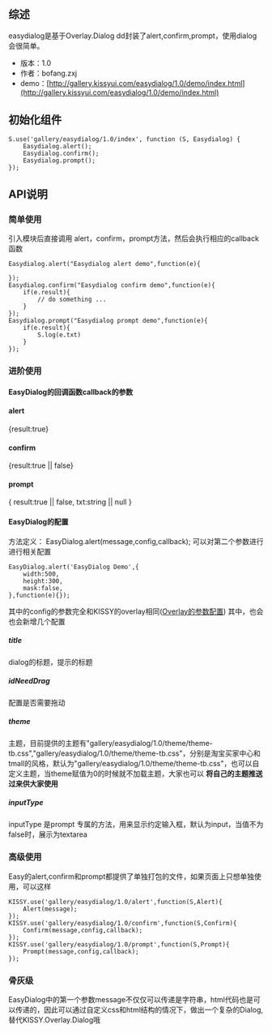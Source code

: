## 综述

easydialog是基于Overlay.Dialog dd封装了alert,confirm,prompt，使用dialog会很简单。

* 版本：1.0
* 作者：bofang.zxj
* demo：[http://gallery.kissyui.com/easydialog/1.0/demo/index.html](http://gallery.kissyui.com/easydialog/1.0/demo/index.html)

## 初始化组件
	
    S.use('gallery/easydialog/1.0/index', function (S, Easydialog) {
       	Easydialog.alert();
       	Easydialog.confirm();
       	Easydialog.prompt();
    });

## API说明

### 简单使用

引入模块后直接调用 alert，confirm，prompt方法，然后会执行相应的callback函数

```
Easydialog.alert("Easydialog alert demo",function(e){
	
});
Easydialog.confirm("Easydialog confirm demo",function(e){
	if(e.result){
		// do something ...
	}
});
Easydialog.prompt("Easydialog prompt demo",function(e){
	if(e.result){
		S.log(e.txt)
	}
});

```

### 进阶使用
#### EasyDialog的回调函数callback的参数
#### alert
{result:true}
#### confirm
{result:true || false}
#### prompt
{
	result:true || false,
	txt:string || null
}

#### EasyDialog的配置
方法定义：
EasyDialog.alert(message,config,callback);
可以对第二个参数进行进行相关配置
```
EasyDialog.alert('EasyDialog Demo',{
	width:500,
	height:300,
	mask:false,
},function(e){});
```
其中的config的参数完全和KISSY的overlay相同([Overlay的参数配置](http://docs.kissyui.com/docs/html/api/component/overlay/overlay.html))
其中，也会也会新增几个配置

##### title
dialog的标题，提示的标题
##### idNeedDrag
配置是否需要拖动
##### theme
主题，目前提供的主题有"gallery/easydialog/1.0/theme/theme-tb.css","gallery/easydialog/1.0/theme/theme-tb.css"，分别是淘宝买家中心和tmall的风格，默认为"gallery/easydialog/1.0/theme/theme-tb.css"，也可以自定义主题，当theme赋值为0的时候就不加载主题，大家也可以 **将自己的主题推送过来供大家使用**
##### inputType
inputType 是prompt 专属的方法，用来显示约定输入框，默认为input，当值不为false时，展示为textarea


### 高级使用
Easy的alert,confirm和prompt都提供了单独打包的文件，如果页面上只想单独使用，可以这样
```
KISSY.use('gallery/easydialog/1.0/alert',function(S,Alert){
	Alert(message);
});
KISSY.use('gallery/easydialog/1.0/confirm',function(S,Confirm){
	Confirm(message,config,callback);
});
KISSY.use('gallery/easydialog/1.0/prompt',function(S,Prompt){
	Prompt(message,config,callback);
});
```
### 骨灰级
EasyDialog中的第一个参数message不仅仅可以传递是字符串，html代码也是可以传递的，因此可以通过自定义css和html结构的情况下，做出一个复杂的Dialog,替代KISSY.Overlay.Dialog哦

